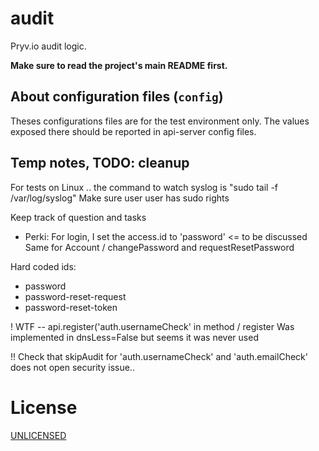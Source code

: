 # audit

Pryv.io audit logic.

**Make sure to read the project's main README first.**


## About configuration files (`config`)

Theses configurations files are for the test environment only.
The values exposed there should be reported in api-server config files.


## Temp notes, TODO: cleanup

For tests on Linux .. the command to watch syslog is "sudo tail -f /var/log/syslog"
Make sure user user has sudo rights


Keep track of question and tasks

- Perki: For login, I set the access.id to 'password' <= to be discussed
    Same for Account / changePassword and requestResetPassword

Hard coded ids:
  - password
  - password-reset-request
  - password-reset-token


! WTF -- api.register('auth.usernameCheck' in method / register
Was implemented in dnsLess=False but seems it was never used

!! Check that skipAudit for 'auth.usernameCheck' and 'auth.emailCheck' does not open security issue..


# License

[UNLICENSED](LICENSE)
